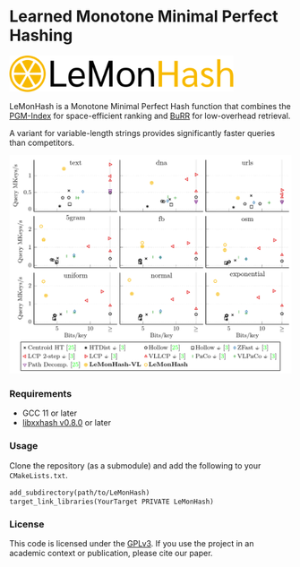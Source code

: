 # Learned Monotone Minimal Perfect Hashing

<img src="lemon_wordmark.png" width="400" alt="Logo">

LeMonHash is a Monotone Minimal Perfect Hash function that combines
the [PGM-Index](https://github.com/gvinciguerra/PGM-index) for space-efficient ranking
and [BuRR](https://github.com/lorenzhs/BuRR) for low-overhead retrieval.

A variant for variable-length strings provides significantly faster queries than competitors.

<img src="plots.png" alt="Screenshot of measurements in paper">

### Requirements

- GCC 11 or later
- [libxxhash v0.8.0](https://github.com/Cyan4973/xxHash/releases/tag/v0.8.0) or later

### Usage

Clone the repository (as a submodule) and add the following to your `CMakeLists.txt`.

```
add_subdirectory(path/to/LeMonHash)
target_link_libraries(YourTarget PRIVATE LeMonHash)
```

### License

This code is licensed under the [GPLv3](/LICENSE).
If you use the project in an academic context or publication, please cite our paper.
